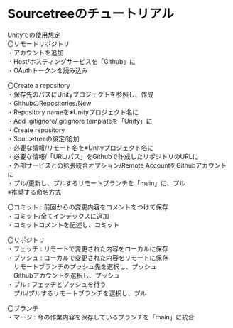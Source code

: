 # Sourcetreeのチュートリアル
Unityでの使用想定  
〇リモートリポジトリ  
・アカウントを追加  
・Host/ホスティングサービスを「Github」に  
・OAuthトークンを読み込み  

〇Create a repository  
・保存先のパスにUnityプロジェクトを参照し、作成  
・GithubのRepositories/New  
・Repository nameを※Unityプロジェクト名に  
・Add .gitignore/.gitignore templateを「Unity」に  
・Create repository  
・Sourcetreeの設定/追加  
・必要な情報/リモート名を※Unityプロジェクト名に  
・必要な情報/「URL/パス」をGithubで作成したリポジトリのURLに  
・外部サービスとの拡張統合オプション/Remote AccountをGithubアカウントに  
・プル/更新し、プルするリモートブランチを「main」に、プル  
※推奨する命名方式

〇コミット : 前回からの変更内容をコメントをつけて保存  
・コミット/全てインデックスに追加  
・コミットコメントを記述し、コミット

〇リポジトリ  
・フェッチ : リモートで変更された内容をローカルに保存  
・プッシュ : ローカルで変更された内容をリモートに保存  
　リモートブランチのプッシュ先を選択し、プッシュ  
　Githubアカウントを選択し、プッシュ  
・プル : フェッチとプッシュを行う  
　プル/プルするリモートブランチを選択し、プル

〇ブランチ  
・マージ : 今の作業内容を保存しているブランチを「main」に統合 
